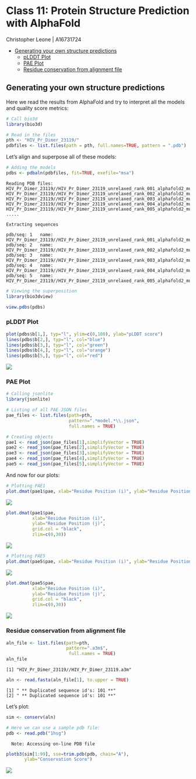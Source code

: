 # Class 11: Protein Structure Prediction with AlphaFold
Christopher Leone \| A16731724

- [Generating your own structure
  predictions](#generating-your-own-structure-predictions)
  - [pLDDT Plot](#plddt-plot)
  - [PAE Plot](#pae-plot)
  - [Residue conservation from alignment
    file](#residue-conservation-from-alignment-file)

## Generating your own structure predictions

Here we read the results from AlphaFold and try to interpret all the
models and quality score metrics:

``` r
# Call bio3d
library(bio3d)

# Read in the files
pth <- "HIV_Pr_Dimer_23119/"
pdbfiles <- list.files(path = pth, full.names=TRUE, pattern = ".pdb")
```

Let’s align and superpose all of these models:

``` r
# Adding the models
pdbs <- pdbaln(pdbfiles, fit=TRUE, exefile="msa")
```

    Reading PDB files:
    HIV_Pr_Dimer_23119//HIV_Pr_Dimer_23119_unrelaxed_rank_001_alphafold2_multimer_v3_model_2_seed_000.pdb
    HIV_Pr_Dimer_23119//HIV_Pr_Dimer_23119_unrelaxed_rank_002_alphafold2_multimer_v3_model_5_seed_000.pdb
    HIV_Pr_Dimer_23119//HIV_Pr_Dimer_23119_unrelaxed_rank_003_alphafold2_multimer_v3_model_4_seed_000.pdb
    HIV_Pr_Dimer_23119//HIV_Pr_Dimer_23119_unrelaxed_rank_004_alphafold2_multimer_v3_model_1_seed_000.pdb
    HIV_Pr_Dimer_23119//HIV_Pr_Dimer_23119_unrelaxed_rank_005_alphafold2_multimer_v3_model_3_seed_000.pdb
    .....

    Extracting sequences

    pdb/seq: 1   name: HIV_Pr_Dimer_23119//HIV_Pr_Dimer_23119_unrelaxed_rank_001_alphafold2_multimer_v3_model_2_seed_000.pdb 
    pdb/seq: 2   name: HIV_Pr_Dimer_23119//HIV_Pr_Dimer_23119_unrelaxed_rank_002_alphafold2_multimer_v3_model_5_seed_000.pdb 
    pdb/seq: 3   name: HIV_Pr_Dimer_23119//HIV_Pr_Dimer_23119_unrelaxed_rank_003_alphafold2_multimer_v3_model_4_seed_000.pdb 
    pdb/seq: 4   name: HIV_Pr_Dimer_23119//HIV_Pr_Dimer_23119_unrelaxed_rank_004_alphafold2_multimer_v3_model_1_seed_000.pdb 
    pdb/seq: 5   name: HIV_Pr_Dimer_23119//HIV_Pr_Dimer_23119_unrelaxed_rank_005_alphafold2_multimer_v3_model_3_seed_000.pdb 

``` r
# Viewing the superposition
library(bio3dview)
```

``` r
view.pdbs(pdbs)
```

### pLDDT Plot

``` r
plot(pdbs$b[1,], typ="l", ylim=c(0,100), ylab="pLDDT score")
lines(pdbs$b[2,], typ="l", col="blue")
lines(pdbs$b[3,], typ="l", col="green")
lines(pdbs$b[4,], typ="l", col="orange")
lines(pdbs$b[5,], typ="l", col="red")
```

![](class11_files/figure-commonmark/unnamed-chunk-4-1.png)

### PAE Plot

``` r
# Calling jsonlite
library(jsonlite)

# Listing of all PAE JSON files
pae_files <- list.files(path=pth,
                        pattern=".*model.*\\.json",
                        full.names = TRUE)

# Creating objects
pae1 <- read_json(pae_files[1],simplifyVector = TRUE)
pae2 <- read_json(pae_files[2],simplifyVector = TRUE)
pae3 <- read_json(pae_files[3],simplifyVector = TRUE)
pae4 <- read_json(pae_files[4],simplifyVector = TRUE)
pae5 <- read_json(pae_files[5],simplifyVector = TRUE)
```

And now for our plots:

``` r
# Plotting PAE1
plot.dmat(pae1$pae, xlab="Residue Position (i)", ylab="Residue Position (j)")
```

![](class11_files/figure-commonmark/unnamed-chunk-6-1.png)

``` r
plot.dmat(pae1$pae, 
          xlab="Residue Position (i)",
          ylab="Residue Position (j)",
          grid.col = "black",
          zlim=c(0,30))
```

![](class11_files/figure-commonmark/unnamed-chunk-6-2.png)

``` r
# Plotting PAE5
plot.dmat(pae5$pae, xlab="Residue Position (i)", ylab="Residue Position (j)")
```

![](class11_files/figure-commonmark/unnamed-chunk-6-3.png)

``` r
plot.dmat(pae5$pae, 
          xlab="Residue Position (i)",
          ylab="Residue Position (j)",
          grid.col = "black",
          zlim=c(0,30))
```

![](class11_files/figure-commonmark/unnamed-chunk-6-4.png)

### Residue conservation from alignment file

``` r
aln_file <- list.files(path=pth,
                       pattern=".a3m$",
                        full.names = TRUE)
aln_file
```

    [1] "HIV_Pr_Dimer_23119//HIV_Pr_Dimer_23119.a3m"

``` r
aln <- read.fasta(aln_file[1], to.upper = TRUE)
```

    [1] " ** Duplicated sequence id's: 101 **"
    [2] " ** Duplicated sequence id's: 101 **"

Let’s plot:

``` r
sim <- conserv(aln)

# Here we can use a sample pdb file:
pdb <- read.pdb("1hsg")
```

      Note: Accessing on-line PDB file

``` r
plotb3(sim[1:99], sse=trim.pdb(pdb, chain="A"),
       ylab="Conservation Score")
```

![](class11_files/figure-commonmark/unnamed-chunk-8-1.png)
